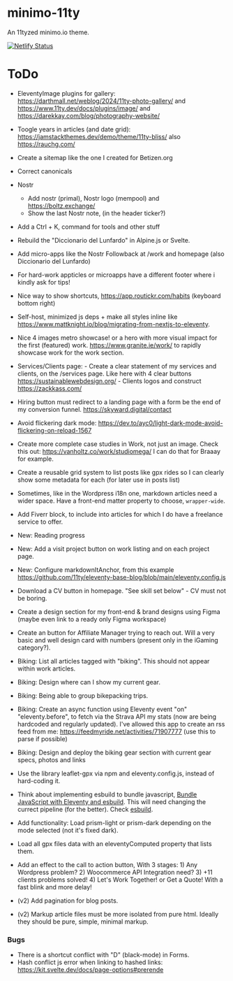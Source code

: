 # minimo-11ty

An 11tyzed minimo.io theme.

[![Netlify Status](https://api.netlify.com/api/v1/badges/f84a1fda-72ce-4e3f-bd8e-4edaa693026d/deploy-status)](https://app.netlify.com/sites/minimo-io/deploys)

# ToDo

-   EleventyImage plugins for gallery: https://darthmall.net/weblog/2024/11ty-photo-gallery/ and https://www.11ty.dev/docs/plugins/image/ and https://darekkay.com/blog/photography-website/
-   Toogle years in articles (and date grid): https://jamstackthemes.dev/demo/theme/11ty-bliss/ also https://rauchg.com/
-   Create a sitemap like the one I created for Betizen.org
-   Correct canonicals
-   Nostr
    -   Add nostr (primal), Nostr logo (mempool) and https://boltz.exchange/
    -   Show the last Nostr note, (in the header ticker?)
-   Add a Ctrl + K, command for tools and other stuff
-   Rebuild the "Diccionario del Lunfardo" in Alpine.js or Svelte.
-   Add micro-apps like the Nostr Followback at /work and homepage (also Diccionario del Lunfardo)
-   For hard-work appticles or microapps have a different footer where i kindly ask for tips!
-   Nice way to show shortcuts, https://app.routickr.com/habits (keyboard bottom right)
-   Self-host, minimized js deps + make all styles inline like https://www.mattknight.io/blog/migrating-from-nextjs-to-eleventy.
-   Nice 4 images metro showcase! or a hero with more visual impact for the first (featured) work.
    https://www.granite.ie/work/ to rapidly showcase work for the work section.
-   Services/Clients page: - Create a clear statement of my services and clients, on the /services page. Like here with 4 clear buttons https://sustainablewebdesign.org/ - Clients logos and construct https://zackkass.com/
-   Hiring button must redirect to a landing page with a form be the end of my conversion funnel.
    https://skyward.digital/contact
-   Avoid flickering dark mode: https://dev.to/ayc0/light-dark-mode-avoid-flickering-on-reload-1567
-   Create more complete case studies in Work, not just an image. Check this out: https://vanholtz.co/work/studiomega/
    I can do that for Braaay for example.
-   Create a reusable grid system to list posts like gpx rides so I can clearly show some metadata for each (for later use in posts list)
-   Sometimes, like in the Wordpress i18n one, markdown articles need a wider space. Have a front-end matter property to choose, `wrapper-wide`.
-   Add Fiverr block, to include into articles for which I do have a freelance service to offer.
-   New: Reading progress
-   New: Add a visit project button on work listing and on each project page.
-   New: Configure markdownItAnchor, from this example https://github.com/11ty/eleventy-base-blog/blob/main/eleventy.config.js
-   Download a CV button in homepage. "See skill set below" - CV must not be boring.
-   Create a design section for my front-end & brand designs using Figma (maybe even link to a ready only Figma workspace)
-   Create an button for Affiliate Manager trying to reach out.
    Will a very basic and well design card with numbers (present only in the iGaming category?).
-   Biking: List all articles tagged with "biking". This should not appear within work articles.
-   Biking: Design where can I show my current gear.
-   Biking: Being able to group bikepacking trips.
-   Biking: Create an async function using Eleventy event "on" "eleventy.before", to fetch via the Strava API my stats (now are being hardcoded and regularly updated). I've allowed this app to create an rss feed from me: https://feedmyride.net/activities/71907777 (use this to parse if possible)
-   Biking: Design and deploy the biking gear section with current gear specs, photos and links
-   Use the library leaflet-gpx via npm and eleventy.config.js, instead of hard-coding it.
-   Think about implementing esbuild to bundle javascript, [Bundle JavaScript with Eleventy and esbuild](https://blog.r0b.io/post/bundle-javascript-with-eleventy-and-esbuild/). This will need changing the currect pipeline (for the better). Check [esbuild](https://github.com/evanw/esbuild).
-   Add functionality: Load prism-light or prism-dark depending on the mode selected (not it's fixed dark).
-   Load all gpx files data with an eleventyComputed property that lists them.
-   Add an effect to the call to action button, With 3 stages: 1) Any Wordpress problem? 2) Woocommerce API Integration need? 3) +11 clients problems solved! 4) Let's Work Together! or Get a Quote! With a fast blink and more delay!

-   (v2) Add pagination for blog posts.
-   (v2) Markup article files must be more isolated from pure html. Ideally they should be pure, simple, minimal markup.

### Bugs

-   There is a shortcut conflict with "D" (black-mode) in Forms.
-   Hash conflict js error when linking to hashed links: https://kit.svelte.dev/docs/page-options#prerende
